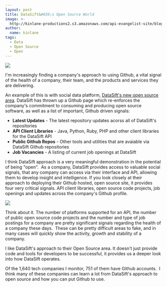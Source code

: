 ```yaml
---
layout: post
title: DataSift&#039;s Open Source World
image: >-
  http://kinlane-productions2.s3.amazonaws.com/api-evangelist-site/blog/datasift-logo.png
author:
  name: kinlane
tags:
  - Data
  - Open Source
  - Open
---
```

[![](https://s3.amazonaws.com/kinlane-productions2/api-evangelist/datasift/datasift-logo.png)](http://datasift.com/)

I'm increasingly finding a company's approach to using Github, a vital signal of the health of a company, their team, and the products and services they are delivering.

An example of this is with social data platform, [DataSift's new open source area](http://datasift.github.io/). DataSift has thrown up a Github page which re-enforces the company's commitment to consuming and producing open source software, as well as a list of important, Github driven signals:

*   **Latest Updates** - The latest repository updates acorss all of DataSift's repositories
*   **API Client Libraries** - Java, Python, Ruby, PHP and other client libraries for the DataSift API
*   **Public Github Repos** - Other tools and utilities that are avaiable via DataSift Github repositories
*   **Job Vacancies** - A listing of current job openings at DataSift

I think DataSift approach is a very meaningful demonstration in the potential of being "open".  As a company, DataSift provides access to valuable social signals, that any company can access via their interface and API, allowing them to develop insight and intelligence. If you look closely at their approach to deploying their Github hosted, open source site, it provides four very critical signals. API client libraries, open source code projects, job openings and updates across the company's Github profile.

[![](https://s3.amazonaws.com/kinlane-productions2/api-evangelist/datasift/datasift-open-source.png)](http://datasift.github.io/)

Think about it. The number of platforms supported for an API, the number of public open source code projects and the number and type of job postings for a company are pretty significant signals regarding the health of a company these days.  These can be pretty difficult areas to fake, and in many cases will quickly show the activity, growth and stability of a company.

I like DataSift's approach to their Open Source area. It doesn't just provide code and tools for developers to be successful, it provides us a deeper look into how DataSift operates.  

Of the 1,640 tech companies I monitor, 751 of them have Github accounts.  I think many of these companies can learn a lot from DataSift's approach to open source and how you can put Github to use.